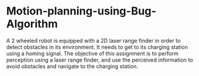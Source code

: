 # Motion-planning-using-Bug-Algorithm 

A 2 wheeled robot is equipped with a 2D laser range finder in order to detect obstacles in its environment. It needs to get to its charging station using a homing signal. The objective of this assignment is to perform perception using a laser range finder, and use the perceived information to avoid obstacles and navigate to the charging station. 